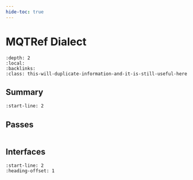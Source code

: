 ```yaml
---
hide-toc: true
---
```


# MQTRef Dialect

```{contents}
:depth: 2
:local:
:backlinks:
:class: this-will-duplicate-information-and-it-is-still-useful-here
```

## Summary

```{include} Dialects/MLIRMQTRefDialect.md
:start-line: 2
```

## Passes

```{include} Passes/MLIRMQTRefPasses.md

```

## Interfaces

```{include} Dialects/MLIRMQTRefInterfaces.md
:start-line: 2
:heading-offset: 1
```
